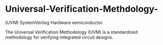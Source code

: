 # Universal-Verification-Methdology-
(UVM) SystemVerilog Hardware semiconductor


The Universal Verification Methodology (UVM) is a standardized methodology for verifying integrated circuit designs.
